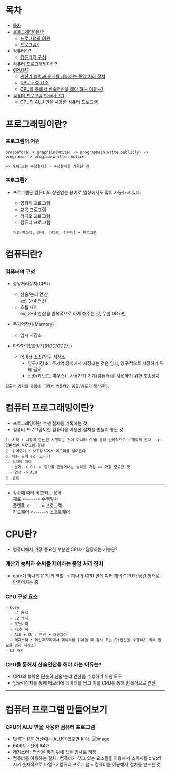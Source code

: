 # 목차

- [목차](#목차)
- [프로그래밍이란?](#프로그래밍이란)
    - [프로그램의 어원](#프로그램의-어원)
    - [프로그램?](#프로그램)
- [컴퓨터란?](#컴퓨터란)
    - [컴퓨터의 구성](#컴퓨터의-구성)
- [컴퓨터 프로그래밍이란?](#컴퓨터-프로그래밍이란)   
- [CPU란?](#cpu란)
    - [계산기 능력과 순서를 제어하는 중앙 처리 장치](#계산기-능력과-순서를-제어하는-중앙-처리-장치)
    - [CPU 구성 요소](#cpu-구성-요소)
    - [CPU를 통해서 산술연산을 해야 하는 이유는?](#cpu를-통해서-산술연산을-해야-하는-이유는)
- [컴퓨터 프로그램 만들어보기](#컴퓨터-프로그램-만들어보기)
    - [CPU의 ALU 만을 사용한 컴퓨터 프로그램](#cpu의-alu-만을-사용한-컴퓨터-프로그램)  
# 프로그래밍이란?   
### 프로그램의 어원   
```
pro(before) + graphein(write) -> prographein(write publicly) -> programma -> program(written notice)   

=> 계획(또는 수행절차) - 수행절차를 기록한 것
```   

### 프로그램?
- 프로그램은 컴퓨터와 상관없는 용어로 일상에서도 많이 사용하고 있다.   

    - 영화제 프로그램
    - 교육 프로그램
    - 라디오 프로그램
    - 컴퓨터 프로그램   
   
    ```
    재료(영화제, 교육, 라디오, 컴퓨터) + 프로그램
    ```
    
# 컴퓨터란?
### 컴퓨터의 구성
- 중앙처리장치(CPU)
    - 산술/논리 연산    
        ex) 3+4 연산
    - 흐름 제어   
        ex) 3+4 연산을 반복적으로 하게 해주는 것, 무한 OR n번   

- 주기억장치(Memory)   
    - 임시 저장소
- 다양한 입/출장치(HDD/ODD/..)
    - 데이터 소스/영구 저장소
        - 영구저장소 :  주기억 장치에서 저장되는 것은 임시, 영구적으로 저장하기 위해 필요
        - 콘솔(키보드, 마우스) : 사용자가 기계(컴퓨터)를 사용하기 위한 조종장치
```
입출력 장치의 조합에 따라서 컴퓨터의 종류/용도가 달라진다.
```   

# 컴퓨터 프로그래밍이란?
- 프로그래밍이란 수행 절차를 기록하는 것   
- 컴퓨터 프로그램이란 컴퓨터를 이용한 절차를 만들어 놓은 것   
```
1. 시작 : 시작이 한번만 시행되는 것이 아니라 CU를 통해 반복적으로 수행되게 된다. -> 일반적인 프로그램 형태
2. 읽어오기 : 보조장치에서 메모리를 읽어온다.
3. 메뉴 출력 ex) 모니터
4. 형태에 따라 
  - 분기 -> CU -> 절차를 만들어내는 능력을 가짐 => 가장 중요한 것
  - 연산 -> ALU
5. 종료
```
---   
- 상황에 따라 비교되는 용어   
재료 <------> 수행절차   
플랫폼 <------> 프로그램   
하드웨어 <------> 소프트웨어 

# CPU란?
- 컴퓨터에서 가장 중요한 부분인 CPU가 담당하는 기능은?
### 계산기 능력과 순서를 제어하는 중앙 처리 장치   
- core가 하나의 CPU의 역할 -> 하나의 CPU 안에 여러 개의 CPU가 담긴 형태로 만들어지는 중   

### CPU 구성 요소
```
- Core
  - L1 캐시
  - L2 캐시
  - 로드버퍼
  - 저장버퍼
  - ALU + CU : 연산 + 흐름제어 
  - 레지스터 : 메인메모리에서 데이터를 읽어올 때 잠시 두는 곳(연산을 수행하기 위해 필요한 임시 저장소)
- L3 캐시
```

### CPU를 통해서 산술연산을 해야 하는 이유는?
- CPU의 능력은 단순히 산술/논리 연산을 수행하기 위한 도구
- 입출력장치를 통해 메모리에 데이터를 담고 이를 CPU를 통해 반복적으로 연산
---

# 컴퓨터 프로그램 만들어보기
### CPU의 ALU 만을 사용한 컴퓨터 프로그램   
- 덧셈과 같은 연산에는 ALU만 있으면 된다.
![image](https://user-images.githubusercontent.com/76677629/127318035-8c1c6519-32f2-48ef-a81b-46bce8b84c9e.png)
- 64비트 : 선이 64개
- 레지스터 : 연산을 하기 위해 값을 임시로 저장
- 컴퓨터를 이용하는 절차 : 컴퓨터가 갖고 있는 요소들을 이용해서 스위치를 on/off 시켜 순차적으로 나열
  -> 컴퓨터 프로그램 = 컴퓨터를 이용해서 절차를 만드는 것
